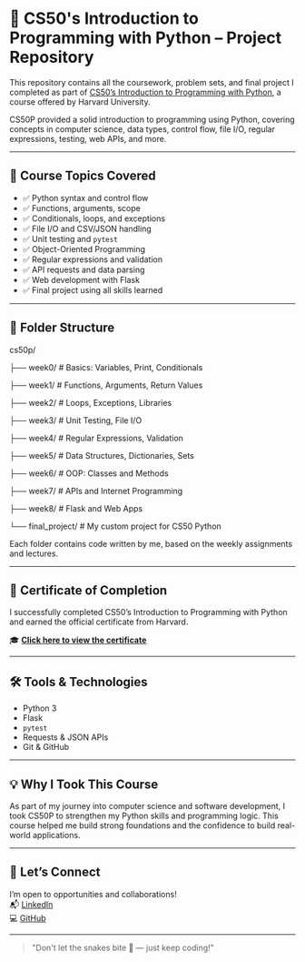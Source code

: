 # 🐍 CS50's Introduction to Programming with Python – Project Repository

This repository contains all the coursework, problem sets, and final project I completed as part of [CS50’s Introduction to Programming with Python](https://cs50.harvard.edu/python), a course offered by Harvard University.

CS50P provided a solid introduction to programming using Python, covering concepts in computer science, data types, control flow, file I/O, regular expressions, testing, web APIs, and more.

---

## 📘 Course Topics Covered

- ✅ Python syntax and control flow
- ✅ Functions, arguments, scope
- ✅ Conditionals, loops, and exceptions
- ✅ File I/O and CSV/JSON handling
- ✅ Unit testing and `pytest`
- ✅ Object-Oriented Programming
- ✅ Regular expressions and validation
- ✅ API requests and data parsing
- ✅ Web development with Flask
- ✅ Final project using all skills learned

---

## 📁 Folder Structure

cs50p/

├── week0/ # Basics: Variables, Print, Conditionals

├── week1/ # Functions, Arguments, Return Values

├── week2/ # Loops, Exceptions, Libraries

├── week3/ # Unit Testing, File I/O

├── week4/ # Regular Expressions, Validation

├── week5/ # Data Structures, Dictionaries, Sets

├── week6/ # OOP: Classes and Methods

├── week7/ # APIs and Internet Programming

├── week8/ # Flask and Web Apps

└── final_project/ # My custom project for CS50 Python



Each folder contains code written by me, based on the weekly assignments and lectures.

---

## 📜 Certificate of Completion

I successfully completed CS50’s Introduction to Programming with Python and earned the official certificate from Harvard.

🎓 **[Click here to view the certificate](https://cs50.harvard.edu/certificates/93683f52-4ede-4e4b-9fb3-c50d09d2ec52)**  

---

## 🛠️ Tools & Technologies

- Python 3
- Flask
- `pytest`
- Requests & JSON APIs
- Git & GitHub

---

## 💡 Why I Took This Course

As part of my journey into computer science and software development, I took CS50P to strengthen my Python skills and programming logic. This course helped me build strong foundations and the confidence to build real-world applications.

---

## 📣 Let’s Connect

I’m open to opportunities and collaborations!  
📬 [LinkedIn](https://www.linkedin.com/in/BenThomasPvt)  
💻 [GitHub](www.linkedin.com/in/benthomaspvt)

---

> "Don't let the snakes bite 🐍 — just keep coding!"
